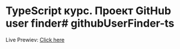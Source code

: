 # TypeScript курс. Проект GitHub user finder#   g i t h u b U s e r F i n d e r - t s 
 Live Prewiev: [Click here](https://github-user-finder-ts.vercel.app/?vercelToolbarCode=WCJcZBCyPDuqT_P)
 
